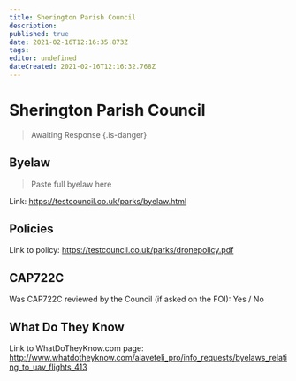 ```yaml
---
title: Sherington Parish Council
description: 
published: true
date: 2021-02-16T12:16:35.873Z
tags: 
editor: undefined
dateCreated: 2021-02-16T12:16:32.768Z
---
```


# Sherington Parish Council
>  Awaiting Response
> {.is-danger}

## Byelaw
> Paste full byelaw here

Link:
https://testcouncil.co.uk/parks/byelaw.html

## Policies
Link to policy:
https://testcouncil.co.uk/parks/dronepolicy.pdf

## CAP722C

Was CAP722C reviewed by the Council (if asked on the FOI): Yes / No

## What Do They Know

Link to WhatDoTheyKnow.com page:
http://www.whatdotheyknow.com/alaveteli_pro/info_requests/byelaws_relating_to_uav_flights_413

